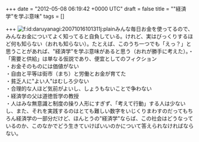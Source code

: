 
+++
date = "2012-05-08 06:19:42 +0000 UTC"
draft = false
title = "&quot;経済学&quot;を学ぶ意味"
tags = []

+++
<img src="http://cdn-ak.f.st-hatena.com/images/fotolife/d/daruyanagi/20071016/20071016101311.jpg" alt="f:id:daruyanagi:20071016101311j:plain" title="f:id:daruyanagi:20071016101311j:plain" class="hatena-fotolife"/>みんな毎日お金を使ってるので、みんなお金についてよく知ってると自負している。けれど、実はびっくりするほど何も知らない（おれも知らない）。たとえば、このうち一つでも「えっ？」と思うことがあれば、"経済学"を学ぶ意味があると思う（おれが勝手に考えた）。・「需要と供給」は単なる仮説であり、便宜としてのフィクション<br/>
・お金そのものには価値がない<br/>
・自由と平等は街市（まち）と労働とお金が育てた<br/>
・貧乏人に"よい人"はむしろ少ない<br/>
・合理的な人ほど気前がよいし、しょうもないことで争わない<br/>
・経済学の父は道徳哲学の教授<br/>
・人はみな無意識と制度の操り人形にすぎず、「考えて行動」する人は少ないし、また、それを実践するのはとても難しい数字をいじくりまわすのだってもちろん経済学の一部分だけど、ほんとうの"経済学"ならば、この社会はどうなっているのか、このなかでどう生きていけばいいのかについて答えられなければならない。


